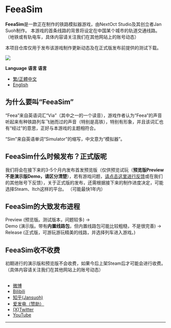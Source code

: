 # FeeaSim

**FeeaSim**是一款正在制作的铁路模拟器游戏，由NextOct Studio及其创立者Jan Suoh制作。 本游戏的首条线路的背景将设定在中国某个城市的轨道交通线路。（地铁或有轨电车，具体内容请关注我们在其他网站上的账号动态） 

本项目仓库仅用于发布该游戏制作更新动态及在正式版发布前提供的测试下载。

![](https://i0.hdslb.com/bfs/new_dyn/watermark/793cec0c9dd8844ccf72696171864abb3546637144165029.png)

**Language 语言 语言**
  
- [繁/正體中文](https://github.com/Jansuoh/FeeaSim/blob/main/README_ZH-HANT.md)
- [English](https://github.com/Jansuoh/FeeaSim)

## 为什么要叫“FeeaSim”

“Feea”来自英语词汇“Via”（其中之一的一个读音），游戏作者认为“Feea”的声音听起来有种铁路列车飞驰而过的声音（特别是高铁），特别有形象，并且该词汇也有“经过”的意思，正好与本游戏的主题相符合。 

“Sim”来自英语单词“Simulator”的缩写，中文意为“模拟器”。

## FeeaSim什么时候发布？正式版呢

我们将会在接下来的3-5个月内发布首发预览版（仅供预览试玩（**预览版Preview不是演示版Demo，请区分清楚**），若有游戏问题，[请点击这里进行反馈](https://github.com/Jansuoh/FeeaSim/issues/new)或在我们的其他账号下反馈），关于正式版的发布，还需根据接下来的制作进度决定，可能选择Steam、Itch这样的平台。 （可能最快1年内）

## FeeaSim的大致发布进程

Preview (预览版。测试版本，问题较多) →  
Demo (演示版。带有**内置线路包**，但内置线路包可能比较粗糙，不是很完善) →  
Release (正式版，可游玩游玩精美的线路，并选择列车进入游戏。)

## FeeaSim收不收费

初期进行的演示版和预览版不会收费，如果今后上架Steam后才可能会进行收费。（具体内容请关注我们在其他网站上的账号动态）


##

- [微博](https://weibo.com/u/7906018667)
- [Bilibili](https://space.bilibili.com/3546637144165029)
- [知乎(Jansuoh)](https://www.zhihu.com/people/e-yes-71)
- [爱发电（赞助）](https://afdian.net/a/jansuoh)
- [(X)Twitter](http://twitter.com/NextOctStudio)
- [YouTube](http://www.youtube.com/@NextOctStudio)

----------

